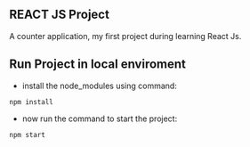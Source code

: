## REACT JS Project
A counter application, my first project during learning React Js.

## Run Project in local enviroment
- install the node_modules using command:
```
npm install
```
- now run the command to start the project:
```
npm start
```